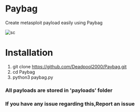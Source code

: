 # Paybag
Create metasploit payload easily using Paybag

![sc](https://user-images.githubusercontent.com/32305505/57197041-11677280-6f80-11e9-88f2-0a97ed4aaec8.png)

# Installation
1) git clone https://github.com/Deadpool2000/Paybag.git
2) cd Paybag
3) python3 paybag.py

### All payloads are stored in 'payloads' folder

### If you have any issue regarding this,Report an issue
